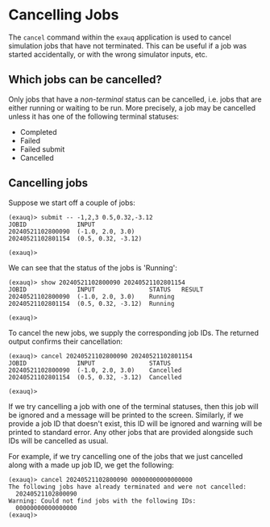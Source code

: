 # Cancelling Jobs

The `cancel` command within the `exauq` application is used to cancel simulation jobs
that have not terminated. This can be useful if a job was started accidentally, or with
the wrong simulator inputs, etc.

## Which jobs can be cancelled?

Only jobs that have a _non-terminal_ status can be cancelled, i.e. jobs that are either
running or waiting to be run. More precisely, a job may be cancelled unless it has one
of the following terminal statuses:

* Completed
* Failed
* Failed submit
* Cancelled


## Cancelling jobs

Suppose we start off a couple of jobs:

```
(exauq)> submit -- -1,2,3 0.5,0.32,-3.12
JOBID              INPUT             
20240521102800090  (-1.0, 2.0, 3.0)  
20240521102801154  (0.5, 0.32, -3.12)

(exauq)> 
```

We can see that the status of the jobs is 'Running':

```
(exauq)> show 20240521102800090 20240521102801154
JOBID              INPUT               STATUS   RESULT
20240521102800090  (-1.0, 2.0, 3.0)    Running        
20240521102801154  (0.5, 0.32, -3.12)  Running        

(exauq)>
```

To cancel the new jobs, we supply the corresponding job IDs. The returned output confirms
their cancellation:

```
(exauq)> cancel 20240521102800090 20240521102801154
JOBID              INPUT               STATUS   
20240521102800090  (-1.0, 2.0, 3.0)    Cancelled
20240521102801154  (0.5, 0.32, -3.12)  Cancelled

(exauq)> 
```

If we try cancelling a job with one of the terminal statuses, then this job will be
ignored and a message will be printed to the screen. Similarly, if we provide a job ID
that doesn't exist, this ID will be ignored and warning will be printed to standard error.
Any other jobs that are provided alongside such IDs will be cancelled as usual. 

For example, if we try cancelling one of the jobs that we just cancelled along with a
made up job ID, we get the following:

```
(exauq)> cancel 20240521102800090 00000000000000000
The following jobs have already terminated and were not cancelled:
  20240521102800090
Warning: Could not find jobs with the following IDs:
  00000000000000000
(exauq)>
```